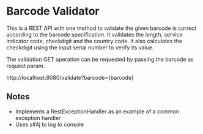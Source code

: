 # Barcode Validator

This is a REST API with one method to validate the given barcode is correct according to the barcode specification. It validates the length, service indicator code,
checkdigit and the country code. It also calculates the checkdigit using the input serial number to verify its value.

The validation GET operation can be requested by passing the barcode as request param.

http://localhost:8080/validate?barcode={barcode}

## Notes
- Implements a RestExceptionHandler as an example of a common exception handler
- Uses slf4j to log to console
